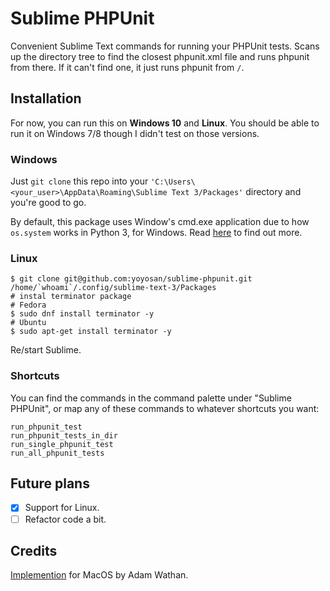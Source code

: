 # Sublime PHPUnit

Convenient Sublime Text commands for running your PHPUnit tests. Scans up the directory tree to find the closest
phpunit.xml file and runs phpunit from there. If it can't find one, it just runs phpunit from `/`.

## Installation

For now, you can run this on **Windows 10** and **Linux**. You should be able to run it on Windows 7/8 though I didn't
test on those versions.

### Windows

Just `git clone` this repo into your `'C:\Users\<your_user>\AppData\Roaming\Sublime Text 3/Packages'` directory and
you're good to go.

By default, this package uses Window's cmd.exe application due to how `os.system` works in Python 3, for Windows. Read
[here](https://docs.python.org/3/library/os.html#os.system) to find out more.

### Linux

```
$ git clone git@github.com:yoyosan/sublime-phpunit.git /home/`whoami`/.config/sublime-text-3/Packages
# instal terminator package
# Fedora
$ sudo dnf install terminator -y
# Ubuntu
$ sudo apt-get install terminator -y
```

Re/start Sublime.

### Shortcuts

You can find the commands in the command palette under "Sublime PHPUnit", or map any of these commands to whatever
shortcuts you want:

```
run_phpunit_test
run_phpunit_tests_in_dir
run_single_phpunit_test
run_all_phpunit_tests
```

## Future plans

- [X] Support for Linux.
- [ ] Refactor code a bit.

## Credits

[Implemention](https://github.com/adamwathan/sublime-phpunit) for MacOS by Adam Wathan.
